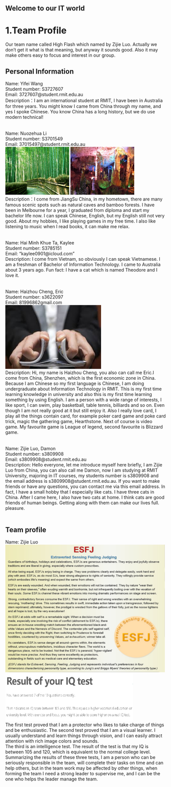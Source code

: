 ## Welcome to our IT world
<h1>1.Team Profile</h1>
<p>Our team name called High Flash which named by Zijie Luo. Actually we don’t get it what is that meaning, but anyway it sounds good. Also it may make others easy to focus and interest in our group.</p>
<h2>Personal Information</h2>
Name: Yifei Wang<br>
Student number: S3727607<br>
Email: 3727607@student.rmit.edu.au<br>
Description：I am an international student at RMIT, I have been in Australia for three years. You might know I came from China through my name, and yes I spoke Chinese. You know China has a long history, but we do use modern technical!<br>
<br>
<br>
Name: Nuozehua Li<br>
Student number: S3701549<br>
Email: 37015497@student.rmit.edu.au<br>
<a><img src="bamboo.jpg" alt="bamboo" width="200" height="150"></a>
<a><img src="cave.jpg" alt="cave" width="200" height="150"></a><br>
Description：I come from JiangSu China, in my hometown, there are many famous scenic spots such as natural caves and bamboo forests. 
I have been in Melbourne for a year, I graduated from diploma and start my bachelor life now. I can speak Chinese, English, but my English still not very good. About my hobbies, I like playing games in my free time. I also like listening to music when I read books, it can make me relax.<br>
<br>
<br>
Name: Hai Minh Khue Ta, Kaylee<br>
Student number: S3785151<br>
Email: “kaylee0901@icloud.com”<br>
Description: I come from Vietnam, so obviously I can speak Vietnamese. I am a freshman of Bachelor of Information Technology. I came to Australia about 3 years ago. Fun fact: I have a cat which is named Theodore and I love it.<br>
<br>
<br>
Name: Haizhou Cheng, Eric<br>
Student number: s3622097<br>
Email: 81996862gmail.com<br>
<a><img src="book.jpg" alt="book" width=300" height="200"></a><br>
Description: Hi, my name is Haizhou Cheng, you also can call me Eric.I come from China, Shenzhen, which is the first economic zone in China. Because I am Chinese so my first language is Chinese, I am doing undergraduate about Information Technology in RMIT. This is my first time learning knowledge in university and also this is my first time learning something by using English. I am a person with a wide range of interests, I like sport, I can swim, play basketball, table tennis, billiards and so on. Even though I am not really good at it but still enjoy it. Also I really love card, I play all the things contain card, for example poker card game and poke card trick, magic the gathering game, Hearthstone. Next of course is video game. My favourite game is League of legend, second favourite is Blizzard game.<br>
<br>
<br>
Name: Zijie Luo, Damon<br>
Student number: s3809908<br>
Email: s3809908@student.rmit.edu.au<br>
Description: Hello everyone, let me introduce myself here briefly, I am Zijie Luo from China, you can also call me Damon, now I am studying at RMIT University, majoring in IT courses, my students number is s3809908 and the email address is s3809908@student.rmit.edu.au. If you want to make friends or have any questions, you can contact me via this email address. In fact, I have a small hobby that I especially like cats. I have three cats in China. After I came here, I also have two cats at home. I think cats are good friends of human beings. Getting along with them can make our lives full. pleasure.<br>
<br>
<h2>Team profile</h2>
Name: Zijie Luo <br>
<a><img src="Test1.jpg" alt="Test1" width=500" height="400"></a>
<a><img src="Test2.jpg" alt="Test2" width=400" height="150"></a><br>
The first test proved that I am a protector who likes to take charge of things and be enthusiastic.
The second test proved that I am a visual learner. I usually understand and learn things through vision, and I can easily attract attention with rich image colors and sounds.<br>
The third is an intelligence test. The result of the test is that my IQ is between 105 and 120, which is equivalent to the normal college level.<br>
Summarizing the results of these three tests, I am a person who can be seriously responsible in the team, will complete their tasks on time and can help others, but in the team work may be affected by other things, when forming the team I need a strong leader to supervise me, and I can be the one who helps the leader manage the team.<br>
